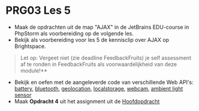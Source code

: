 # PRG03 Les 5

- Maak de opdrachten uit de map "AJAX" in de JetBrains EDU-course in PhpStorm
  als voorbereiding op de volgende les.
- Bekijk als voorbereiding voor les 5 de kennisclip over AJAX op Brightspace.

> Let op: Vergeet niet (zie deadline FeedbackFruits) je self assessment af te ronden in FeedbackFruits als voorwaardelijkheid van deze module!**

- Bekijk en oefen met de aangeleverde code van verschillende Web API's: [battery](./web-apis/battery), [bluetooth](./web-apis/bluetooth),
  [geolocation](./web-apis/geolocation), [localstorage](./web-apis/localstorage), [webcam](./web-apis/webcam), [ambient light sensor](https://developer.mozilla.org/en-US/docs/Web/API/AmbientLightSensor)
- Maak **Opdracht 4** uit het assignment uit de [Hoofdopdracht](../assignment)
